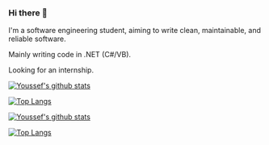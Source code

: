 ### Hi there 👋

I'm a software engineering student, aiming to write clean, maintainable, and reliable software.

Mainly writing code in .NET (C#/VB).

Looking for an internship.


[![Youssef's github stats](https://github-readme-stats.vercel.app/api?username=Youssef1313&show_icons=true&title_color=fff&icon_color=79ff97&text_color=9f9f9f&bg_color=151515&hide=contribs)](https://github.com/Youssef1313)

[![Top Langs](https://github-readme-stats.vercel.app/api/top-langs/?username=Youssef1313&layout=compact&title_color=fff&icon_color=79ff97&text_color=9f9f9f&bg_color=151515)](https://github.com/Youssef1313)


<!--
**Youssef1313/Youssef1313** is a ✨ _special_ ✨ repository because its `README.md` (this file) appears on your GitHub profile.

Here are some ideas to get you started:

- 🔭 I’m currently working on ...
- 🌱 I’m currently learning ...
- 👯 I’m looking to collaborate on ...
- 🤔 I’m looking for help with ...
- 💬 Ask me about ...
- 📫 How to reach me: ...
- 😄 Pronouns: ...
- ⚡ Fun fact: ...
-->
[![Youssef's github stats](https://github-readme-stats.vercel.app/api?username=Youssef1313&show_icons=true&title_color=fff&icon_color=79ff97&text_color=9f9f9f&bg_color=151515&hide=contribs)](https://github.com/Youssef1313)

[![Top Langs](https://github-readme-stats.vercel.app/api/top-langs/?username=Youssef1313&layout=compact&title_color=fff&icon_color=79ff97&text_color=9f9f9f&bg_color=151515)](https://github.com/Youssef1313)
